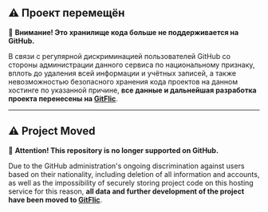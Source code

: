 ## ⚠️ Проект перемещён

📢 **Внимание! Это хранилище кода больше не поддерживается на GitHub.**

В связи с регулярной дискриминацией пользователей GitHub со стороны администрации данного сервиса по национальному признаку, вплоть до удаления всей информации и учётных записей, а также невозможностью безопасного хранения кода проектов на данном хостинге по указанной причине, **все данные и дальнейшая разработка проекта перенесены на [GitFlic](https://gitflic.ru/project/russky/rupython)**.

---

## ⚠️ Project Moved

📢 **Attention! This repository is no longer supported on GitHub.**

Due to the GitHub administration's ongoing discrimination against users based on their nationality, including deletion of all information and accounts, as well as the impossibility of securely storing project code on this hosting service for this reason, **all data and further development of the project have been moved to [GitFlic](https://gitflic.ru/project/russky/rupython)**.
